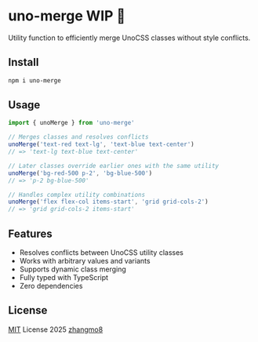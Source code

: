 # uno-merge WIP 🚧

Utility function to efficiently merge UnoCSS classes without style conflicts.

## Install

```bash
npm i uno-merge
```

## Usage

```js
import { unoMerge } from 'uno-merge'

// Merges classes and resolves conflicts
unoMerge('text-red text-lg', 'text-blue text-center')
// => 'text-lg text-blue text-center'

// Later classes override earlier ones with the same utility
unoMerge('bg-red-500 p-2', 'bg-blue-500')
// => 'p-2 bg-blue-500'

// Handles complex utility combinations
unoMerge('flex flex-col items-start', 'grid grid-cols-2')
// => 'grid grid-cols-2 items-start'
```

## Features

- Resolves conflicts between UnoCSS utility classes
- Works with arbitrary values and variants
- Supports dynamic class merging
- Fully typed with TypeScript
- Zero dependencies

## License

[MIT](./LICENSE) License 2025 [zhangmo8](https://github.com/zhangmo8)

